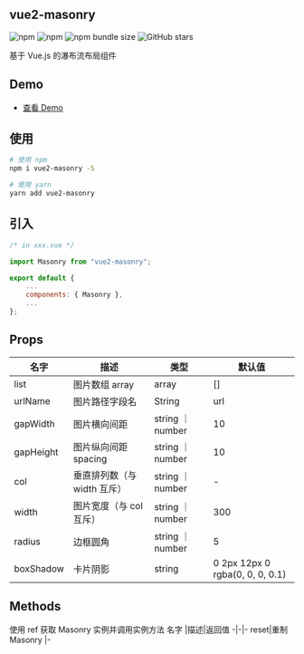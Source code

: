 ## vue2-masonry

<img alt="npm" src="https://img.shields.io/npm/v/vue2-masonry?style=flat-square">
<img alt="npm" src="https://img.shields.io/npm/dt/vue2-masonry?style=flat-square">
<img alt="npm bundle size" src="https://img.shields.io/bundlephobia/min/vue2-masonry?style=flat-square">
<img alt="GitHub stars" src="https://img.shields.io/github/stars/Miss-Sixty/vue2-masonry?style=flat-square">

<p>基于 Vue.js 的瀑布流布局组件</p>
 
## Demo
- [查看 Demo](https://miss-sixty.github.io/vue2-masonry/)

## 使用

```bash
# 使用 npm
npm i vue2-masonry -S

# 使用 yarn
yarn add vue2-masonry
```

## 引入

```js
/* in xxx.vue */

import Masonry from "vue2-masonry";

export default {
    ...
    components: { Masonry },
    ...
};
```

## Props

| 名字      | 描述                        | 类型             | 默认值                          |
| --------- | --------------------------- | ---------------- | ------------------------------- |
| list      | 图片数组 array              | array            | []                              |
| urlName   | 图片路径字段名              | String           | url                             |
| gapWidth  | 图片横向间距                | string ｜ number | 10                              |
| gapHeight | 图片纵向间距 spacing        | string ｜ number | 10                              |
| col       | 垂直排列数（与 width 互斥） | string ｜ number | -                               |
| width     | 图片宽度（与 col 互斥）     | string ｜ number | 300                             |
| radius    | 边框圆角                    | string ｜ number | 5                               |
| boxShadow | 卡片阴影                    | string           | 0 2px 12px 0 rgba(0, 0, 0, 0.1) |

## Methods

使用 ref 获取 Masonry 实例并调用实例方法
名字 |描述|返回值
-|-|-
reset|重制 Masonry |-

